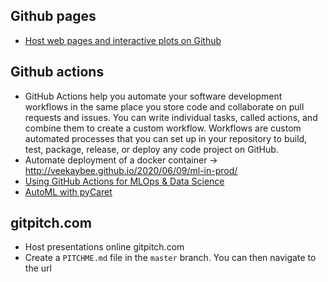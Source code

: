 ## Github pages
* [Host web pages and interactive plots on Github](https://automating-gis-processes.github.io/2016/Lesson5-share-on-github.html)

## Github actions
* GitHub Actions help you automate your software development workflows in the same place you store code and collaborate on pull requests and issues. You can write individual tasks, called actions, and combine them to create a custom workflow. Workflows are custom automated processes that you can set up in your repository to build, test, package, release, or deploy any code project on GitHub.
* Automate deployment of a docker container -> http://veekaybee.github.io/2020/06/09/ml-in-prod/
* [Using GitHub Actions for MLOps & Data Science](https://github.blog/2020-06-17-using-github-actions-for-mlops-data-science/)
* [AutoML with pyCaret](https://towardsdatascience.com/github-is-the-best-automl-you-will-ever-need-5331f671f105)

## gitpitch.com
* Host presentations online gitpitch.com
* Create a `PITCHME.md` file in the `master` branch. You can then navigate to the url
